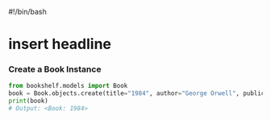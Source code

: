 #!/bin/bash
# insert headline
### Create a Book Instance

```python
from bookshelf.models import Book
book = Book.objects.create(title="1984", author="George Orwell", publication_year=1949)
print(book)
# Output: <Book: 1984>

